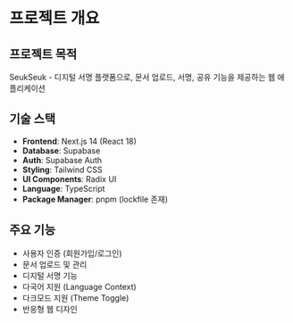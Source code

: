 # 프로젝트 개요

## 프로젝트 목적
SeukSeuk - 디지털 서명 플랫폼으로, 문서 업로드, 서명, 공유 기능을 제공하는 웹 애플리케이션

## 기술 스택
- **Frontend**: Next.js 14 (React 18)
- **Database**: Supabase 
- **Auth**: Supabase Auth
- **Styling**: Tailwind CSS
- **UI Components**: Radix UI
- **Language**: TypeScript
- **Package Manager**: pnpm (lockfile 존재)

## 주요 기능
- 사용자 인증 (회원가입/로그인)
- 문서 업로드 및 관리
- 디지털 서명 기능
- 다국어 지원 (Language Context)
- 다크모드 지원 (Theme Toggle)
- 반응형 웹 디자인